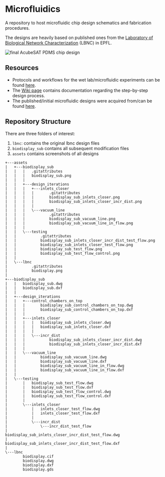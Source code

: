 # Microfluidics

A repository to host microfluidic chip design schematics and fabrication procedures.

The designs are heavily based on published ones from the [Laboratory of Biological Network Characterization](http://lbnc.epfl.ch/index.html) (LBNC) in EPFL.

![](https://gitlab.com/acubesat/su/microfluidics/-/raw/master/assets/final.png "final AcubeSAT PDMS chip design")

## Resources

* Protocols and workflows for the wet lab/microfluidic experiments can be found [here](https://benchling.com/organizations/acubesat/).
* The [Wiki page](https://gitlab.com/acubesat/su/microfluidics/-/wikis/Design) contains documentation regarding the step-by-step design process.
* The published/initial microfluidic designs were acquired from/can be found [here](http://lbnc.epfl.ch/microfluidic_designs.html).

## Repository Structure

There are three folders of interest:
1. `lbnc`: contains the original lbnc design files
2. `biodisplay_sub` contains all subsequent modification files
3. `assets` contains screenshots of all designs

```
+---assets
|   +---biodisplay_sub
|   |   |   .gitattributes
|   |   |   biodisplay_sub.png
|   |   |
|   |   +---design_iterations
|   |   |   +---inlets_closer
|   |   |   |       .gitattributes
|   |   |   |       biodisplay_sub_inlets_closer.png
|   |   |   |       biodisplay_sub_inlets_closer_incr_dist.png
|   |   |   |
|   |   |   \---vacuum_line
|   |   |           .gitattributes
|   |   |           biodisplay_sub_vacuum_line.png
|   |   |           biodisplay_sub_vacuum_line_in_flow.png
|   |   |
|   |   \---testing
|   |           .gitattributes
|   |           biodisplay_sub_inlets_closer_incr_dist_test_flow.png
|   |           biodisplay_sub_inlets_closer_test_flow.png
|   |           biodisplay_sub_test_flow.png
|   |           biodisplay_sub_test_flow_control.png
|   |
|   \---lbnc
|           .gitattributes
|           biodisplay.png
|
+---biodisplay_sub
|   |   biodisplay_sub.dwg
|   |   biodisplay_sub.dxf
|   |
|   +---design_iterations
|   |   +---control_chambers_on_top
|   |   |       biodisplay_sub_control_chambers_on_top.dwg
|   |   |       biodisplay_sub_control_chambers_on_top.dxf
|   |   |
|   |   +---inlets_closer
|   |   |   |   biodisplay_sub_inlets_closer.dwg
|   |   |   |   biodisplay_sub_inlets_closer.dxf
|   |   |   |
|   |   |   \---incr_dist
|   |   |           biodisplay_sub_inlets_closer_incr_dist.dwg
|   |   |           biodisplay_sub_inlets_closer_incr_dist.dxf
|   |   |
|   |   \---vacuum_line
|   |           biodisplay_sub_vacuum_line.dwg
|   |           biodisplay_sub_vacuum_line.dxf
|   |           biodisplay_sub_vacuum_line_in_flow.dwg
|   |           biodisplay_sub_vacuum_line_in_flow.dxf
|   |
|   \---testing
|       |   biodisplay_sub_test_flow.dwg
|       |   biodisplay_sub_test_flow.dxf
|       |   biodisplay_sub_test_flow_control.dwg
|       |   biodisplay_sub_test_flow_control.dxf
|       |
|       \---inlets_closer
|           |   inlets_closer_test_flow.dwg
|           |   inlets_closer_test_flow.dxf
|           |
|           \---incr_dist
|               \---incr_dist_test_flow
|                       biodisplay_sub_inlets_closer_incr_dist_test_flow.dwg
|                       biodisplay_sub_inlets_closer_incr_dist_test_flow.dxf
|
\---lbnc
        biodisplay.cif
        biodisplay.dwg
        biodisplay.dxf
        biodisplay.gds
```
